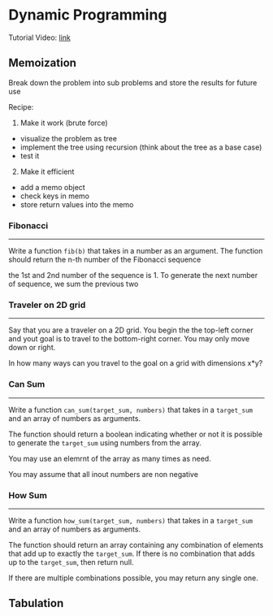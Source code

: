 # Dynamic Programming
Tutorial Video: [link](https://www.youtube.com/watch?v=oBt53YbR9Kk)
## Memoization
Break down the problem into sub problems and store the results for future use

Recipe:
1. Make it work (brute force)
- visualize the problem as tree
- implement the tree using recursion (think about the tree as a base case)
- test it

2. Make it efficient
- add a memo object
- check keys in memo
- store return values into the memo

### Fibonacci
---
Write a function `fib(b)` that takes in a number as an argument. The function should return the n-th number of the Fibonacci sequence

the 1st and 2nd number of the sequence is 1. To generate the next number of sequence, we sum the previous two


### Traveler on 2D grid
---
Say that you are a traveler on a 2D grid. You begin the the top-left corner and yout goal is to travel to the bottom-right corner. You may only move down or right.

In how many ways can you travel to the goal on a grid with dimensions x*y?


### Can Sum
---
Write a function `can_sum(target_sum, numbers)` that takes in a `target_sum` and an array of numbers as arguments.

The function should return a boolean indicating whether or not it is possible to generate the `target_sum` using numbers from the array.

You may use an elemrnt of the array as many times as need.

You may assume that all inout numbers are non negative


### How Sum
---
Write a function `how_sum(target_sum, numbers)` that takes in a `target_sum` and an array of numbers as arguments.

The function should return an array containing any combination of elements that add up to exactly the `target_sum`. If there is no combination that adds up to the `target_sum`, then return null.

If there are multiple combinations possible, you may return any single one.
## Tabulation